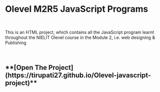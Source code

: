 <h1>Olevel M2R5 JavaScript Programs</h1>
<br>
<p>This is an HTML project, which contains all the JavaScript program learnt throughout the NIELIT Olevel course in the Module 2, i.e. web designing & Publishing</p>
<br>
<h2>
**[Open The Project](https://tirupati27.github.io/Olevel-javascript-project)**
</h2>
